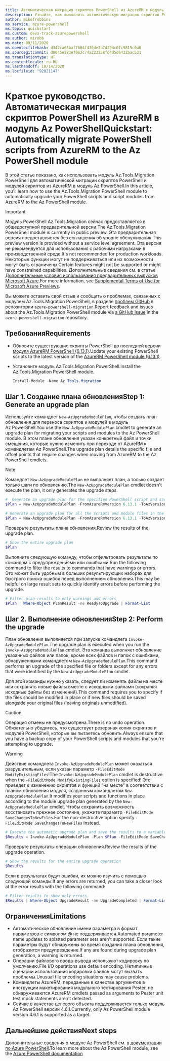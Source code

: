 ```yaml
---
title: Автоматическая миграция скриптов PowerShell из AzureRM в модуль Az PowerShell
description: Узнайте, как выполнить автоматическую миграцию скриптов PowerShell из AzureRM в модуль Az PowerShell
author: mikefrobbins
ms.service: azure-powershell
ms.topic: quickstart
ms.custom: devx-track-azurepowershell
ms.author: mirobb
ms.date: 09/11/2020
ms.openlocfilehash: d342ca65baf7664f430de3b7d294c0fc9815c0a0
ms.sourcegitcommit: d0045e283ef062c74a223258fd4d5d6432bac531
ms.translationtype: HT
ms.contentlocale: ru-RU
ms.lasthandoff: 10/14/2020
ms.locfileid: "92021147"
---
```

# <a name="quickstart-automatically-migrate-powershell-scripts-from-azurerm-to-the-az-powershell-module"></a><span data-ttu-id="2931e-103">Краткое руководство. Автоматическая миграция скриптов PowerShell из AzureRM в модуль Az PowerShell</span><span class="sxs-lookup"><span data-stu-id="2931e-103">Quickstart: Automatically migrate PowerShell scripts from AzureRM to the Az PowerShell module</span></span>

<span data-ttu-id="2931e-104">В этой статье показано, как использовать модуль Az.Tools.Migration PowerShell для автоматической миграции скриптов PowerShell и модулей скриптов из AzureRM в модуль Az PowerShell.</span><span class="sxs-lookup"><span data-stu-id="2931e-104">In this article, you'll learn how to use the Az.Tools.Migration PowerShell module to automatically upgrade your PowerShell scripts and script modules from AzureRM to the Az PowerShell module.</span></span>

> [!IMPORTANT]
> <span data-ttu-id="2931e-105">Модуль PowerShell Az.Tools.Migration сейчас предоставляется в общедоступной предварительной версии.</span><span class="sxs-lookup"><span data-stu-id="2931e-105">The Az.Tools.Migration PowerShell module is currently in public preview.</span></span> <span data-ttu-id="2931e-106">Эта предварительная версия предоставляется без соглашения об уровне обслуживания.</span><span class="sxs-lookup"><span data-stu-id="2931e-106">This preview version is provided without a service level agreement.</span></span> <span data-ttu-id="2931e-107">Эта версия не рекомендуется для использования с рабочими нагрузками в производственной среде.</span><span class="sxs-lookup"><span data-stu-id="2931e-107">It's not recommended for production workloads.</span></span> <span data-ttu-id="2931e-108">Некоторые функции могут не поддерживаться или их возможности могут быть ограничены.</span><span class="sxs-lookup"><span data-stu-id="2931e-108">Certain features might not be supported or might have constrained capabilities.</span></span> <span data-ttu-id="2931e-109">Дополнительные сведения см. в статье [Дополнительные условия использования предварительных выпусков Microsoft Azure](https://azure.microsoft.com/support/legal/preview-supplemental-terms/).</span><span class="sxs-lookup"><span data-stu-id="2931e-109">For more information, see [Supplemental Terms of Use for Microsoft Azure Previews](https://azure.microsoft.com/support/legal/preview-supplemental-terms/).</span></span>

<span data-ttu-id="2931e-110">Вы можете оставить свой отзыв и сообщить о проблемах, связанных с модулем Az.Tools.Migration PowerShell, в разделе [проблем GitHub](https://github.com/Azure/azure-powershell-migration/issues) в репозитории `azure-powershell-migration`.</span><span class="sxs-lookup"><span data-stu-id="2931e-110">Report feedback and issues about the Az.Tools.Migration PowerShell module via [a GitHub issue](https://github.com/Azure/azure-powershell-migration/issues) in the `azure-powershell-migration` repository.</span></span>

## <a name="requirements"></a><span data-ttu-id="2931e-111">Требования</span><span class="sxs-lookup"><span data-stu-id="2931e-111">Requirements</span></span>

* <span data-ttu-id="2931e-112">Обновите существующие скрипты PowerShell до последней версии [модуля AzureRM PowerShell (6.13.1)](https://github.com/Azure/azure-powershell/releases/tag/v6.13.1-November2018).</span><span class="sxs-lookup"><span data-stu-id="2931e-112">Update your existing PowerShell scripts to the latest version of the [AzureRM PowerShell module (6.13.1)](https://github.com/Azure/azure-powershell/releases/tag/v6.13.1-November2018).</span></span>
* <span data-ttu-id="2931e-113">Установите модуль Az.Tools.Migration PowerShell.</span><span class="sxs-lookup"><span data-stu-id="2931e-113">Install the Az.Tools.Migration PowerShell module.</span></span>

  ```powershell
  Install-Module -Name Az.Tools.Migration
  ```

## <a name="step-1-generate-an-upgrade-plan"></a><span data-ttu-id="2931e-114">Шаг 1. Создание плана обновления</span><span class="sxs-lookup"><span data-stu-id="2931e-114">Step 1: Generate an upgrade plan</span></span>

<span data-ttu-id="2931e-115">Используйте командлет `New-AzUpgradeModulePlan`, чтобы создать план обновления для переноса скриптов и модулей в модуль Az PowerShell.</span><span class="sxs-lookup"><span data-stu-id="2931e-115">You use the `New-AzUpgradeModulePlan` cmdlet to generate an upgrade plan for migrating your scripts and modules to the Az PowerShell module.</span></span> <span data-ttu-id="2931e-116">В этом плане обновления указан конкретный файл и точки смещения, которые нужно изменить при переходе от AzureRM к командлетам Az PowerShell.</span><span class="sxs-lookup"><span data-stu-id="2931e-116">The upgrade plan details the specific file and offset points that require changes when moving from AzureRM to the Az PowerShell cmdlets.</span></span>

> [!NOTE]
> <span data-ttu-id="2931e-117">Командлет `New-AzUpgradeModulePlan` не выполняет план, а только создает только шаги по обновлению.</span><span class="sxs-lookup"><span data-stu-id="2931e-117">The `New-AzUpgradeModulePlan` cmdlet doesn't execute the plan, it only generates the upgrade steps.</span></span>

```powershell
#  Generate an upgrade plan for the specified PowerShell script and save it to a variable.
$Plan = New-AzUpgradeModulePlan -FromAzureRmVersion 6.13.1 -ToAzVersion 4.6.1 -FilePath 'C:\Scripts\my-azure-script.ps1'
```

```powershell
# Generate an upgrade plan for all the scripts and module files in the specified folder and save it to a variable.
$Plan = New-AzUpgradeModulePlan -FromAzureRmVersion 6.13.1 -ToAzVersion 4.6.1 -DirectoryPath 'C:\Scripts'
```

<span data-ttu-id="2931e-118">Проверьте результаты плана обновления.</span><span class="sxs-lookup"><span data-stu-id="2931e-118">Review the results of the upgrade plan.</span></span>

```powershell
# Show the entire upgrade plan
$Plan
```

<span data-ttu-id="2931e-119">Выполните следующую команду, чтобы отфильтровать результаты по командам с предупреждениями или ошибками.</span><span class="sxs-lookup"><span data-stu-id="2931e-119">Run the following command to filter the results to commands that have warnings or errors.</span></span> <span data-ttu-id="2931e-120">Это может быть удобным в больших результирующих наборах для быстрого поиска ошибок перед выполнением обновления.</span><span class="sxs-lookup"><span data-stu-id="2931e-120">This may be helpful on large result sets to quickly identify errors before performing the upgrade.</span></span>

```powershell
# Filter plan results to only warnings and errors
$Plan | Where-Object PlanResult -ne ReadyToUpgrade | Format-List
```

## <a name="step-2-perform-the-upgrade"></a><span data-ttu-id="2931e-121">Шаг 2. Выполнение обновления</span><span class="sxs-lookup"><span data-stu-id="2931e-121">Step 2: Perform the upgrade</span></span>

<span data-ttu-id="2931e-122">План обновления выполняется при запуске командлета `Invoke-AzUpgradeModulePlan`.</span><span class="sxs-lookup"><span data-stu-id="2931e-122">The upgrade plan is executed when you run the `Invoke-AzUpgradeModulePlan` cmdlet.</span></span> <span data-ttu-id="2931e-123">Эта команда выполняет обновление указанных файлов или папок, кроме всех файлов и папок с ошибками, обнаруженными командлетом `New-AzUpgradeModulePlan`.</span><span class="sxs-lookup"><span data-stu-id="2931e-123">This command performs an upgrade of the specified file or folders except for any errors that were identified by the `New-AzUpgradeModulePlan` cmdlet.</span></span>

<span data-ttu-id="2931e-124">Для этой команды нужно указать, следует ли изменять файлы на месте или сохранять новые файлы вместе с исходными файлами (сохраняя исходные файлы без изменений).</span><span class="sxs-lookup"><span data-stu-id="2931e-124">This command requires you to specify if the files should be modified in place or if new files should be saved alongside your original files (leaving originals unmodified).</span></span>

> [!CAUTION]
> <span data-ttu-id="2931e-125">Операция отмены не предусмотрена.</span><span class="sxs-lookup"><span data-stu-id="2931e-125">There is no undo operation.</span></span> <span data-ttu-id="2931e-126">Обязательно убедитесь, что существует резервная копия скриптов и модулей PowerShell, которые вы пытаетесь обновить.</span><span class="sxs-lookup"><span data-stu-id="2931e-126">Always ensure that you have a backup copy of your PowerShell scripts and modules that you're attempting to upgrade.</span></span>

> [!WARNING]
> <span data-ttu-id="2931e-127">Действие командлета `Invoke-AzUpgradeModulePlan` может оказаться разрушительным, если указан параметр `-FileEditMode ModifyExistingFiles`!</span><span class="sxs-lookup"><span data-stu-id="2931e-127">The `Invoke-AzUpgradeModulePlan` cmdlet is destructive when the `-FileEditMode ModifyExistingFiles` option is specified!</span></span> <span data-ttu-id="2931e-128">Это приведет к изменению скриптов и функций "на месте" в соответствии с планом обновления модуля, созданным командлетом `New-AzUpgradeModulePlan`.</span><span class="sxs-lookup"><span data-stu-id="2931e-128">It modifies your scripts and functions in place according to the module upgrade plan generated by the `New-AzUpgradeModulePlan` cmdlet.</span></span> <span data-ttu-id="2931e-129">Чтобы сохранить возможность восстановить прежнее состояние, укажите параметр `-FileEditMode SaveChangesToNewFiles`.</span><span class="sxs-lookup"><span data-stu-id="2931e-129">For the non-destructive option specify `-FileEditMode SaveChangesToNewFiles` instead.</span></span>

```powershell
# Execute the automatic upgrade plan and save the results to a variable.
$Results = Invoke-AzUpgradeModulePlan -Plan $Plan -FileEditMode SaveChangesToNewFiles
```

<span data-ttu-id="2931e-130">Проверьте результаты операции обновления.</span><span class="sxs-lookup"><span data-stu-id="2931e-130">Review the results of the upgrade operation.</span></span>

```powershell
# Show the results for the entire upgrade operation
$Results
```

<span data-ttu-id="2931e-131">Если в результатах будут ошибки, их можно изучить с помощью следующей команды:</span><span class="sxs-lookup"><span data-stu-id="2931e-131">If any errors are returned, you can take a closer look at the error results with the following command:</span></span>

```powershell
# Filter results to show only errors
$Results | Where-Object UpgradeResult -ne UpgradeCompleted | Format-List
```

## <a name="limitations"></a><span data-ttu-id="2931e-132">Ограничения</span><span class="sxs-lookup"><span data-stu-id="2931e-132">Limitations</span></span>

* <span data-ttu-id="2931e-133">Автоматическое обновление имени параметра в формат параметров с символом @ не поддерживается.</span><span class="sxs-lookup"><span data-stu-id="2931e-133">Automated parameter name updates to splatted parameter sets aren't supported.</span></span> <span data-ttu-id="2931e-134">Если такие параметры будут обнаружены во время создания плана обновления, отобразится предупреждение.</span><span class="sxs-lookup"><span data-stu-id="2931e-134">If any are found during upgrade plan generation, a warning is returned.</span></span>
* <span data-ttu-id="2931e-135">Операции файлового ввода-вывода используют кодировку по умолчанию.</span><span class="sxs-lookup"><span data-stu-id="2931e-135">File I/O operations use default encoding.</span></span> <span data-ttu-id="2931e-136">Нетипичные сценарии использования кодировки файлов могут вызвать проблемы.</span><span class="sxs-lookup"><span data-stu-id="2931e-136">Unusual file encoding situations may cause problems.</span></span>
* <span data-ttu-id="2931e-137">Командлеты AzureRM, переданные в качестве аргументов в инструкции макетирования модульного тестирования Pester, не обнаруживаются.</span><span class="sxs-lookup"><span data-stu-id="2931e-137">AzureRM cmdlets passed as arguments to Pester unit test mock statements aren't detected.</span></span>
* <span data-ttu-id="2931e-138">Сейчас в качестве целевого объекта поддерживается только модуль Az PowerShell версии 4.6.1.</span><span class="sxs-lookup"><span data-stu-id="2931e-138">Currently, only Az PowerShell module version 4.6.1 is supported as a target.</span></span>

## <a name="next-steps"></a><span data-ttu-id="2931e-139">Дальнейшие действия</span><span class="sxs-lookup"><span data-stu-id="2931e-139">Next steps</span></span>

<span data-ttu-id="2931e-140">Дополнительные сведения о модуле Az PowerShell см. в [документации по Azure PowerShell](https://docs.microsoft.com/powershell/azure/).</span><span class="sxs-lookup"><span data-stu-id="2931e-140">To learn more about the Az PowerShell module, see the [Azure PowerShell documentation](https://docs.microsoft.com/powershell/azure/)</span></span>